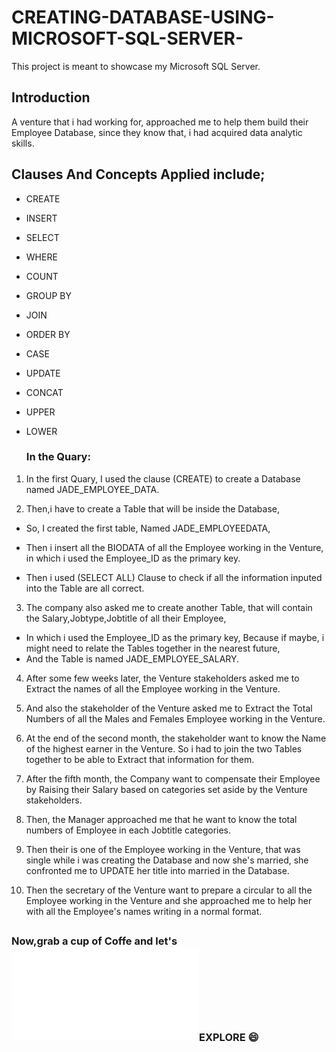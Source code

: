 # CREATING-DATABASE-USING-MICROSOFT-SQL-SERVER-
This project is meant to showcase my Microsoft SQL Server.

## Introduction
A venture that i had working for, approached me to help them build their Employee Database, since they know that, i had acquired data analytic skills.

## Clauses And Concepts Applied include;

- CREATE
- INSERT 
- SELECT
- WHERE
- COUNT
- GROUP BY
- JOIN
- ORDER BY
- CASE
- UPDATE
- CONCAT
- UPPER
- LOWER

  ### In the Quary:
  

1. In the first Quary, I used the clause (CREATE) to create a Database named JADE_EMPLOYEE_DATA.

2. Then,i have to create a Table that will be inside the Database,
- So, I created the first table, Named JADE_EMPLOYEEDATA,
- Then i insert all the BIODATA of all the Employee working in the Venture, in which i used the Employee_ID as the primary key. 
 
- Then i used (SELECT ALL) Clause to check if all the information inputed into the Table are all correct.

3. The company also asked me to create another Table, that will contain the Salary,Jobtype,Jobtitle of all their Employee,
- In which i used the Employee_ID as the primary key, Because if maybe, i might need to relate the Tables together in the nearest future,
- And the Table is named JADE_EMPLOYEE_SALARY.

4. After some few weeks later, the Venture stakeholders asked me to Extract the names of all the Employee working in the Venture.

5. And also the stakeholder of the Venture asked me to Extract the Total Numbers of all the Males and Females Employee working in the Venture.

6. At the end of the second month, the stakeholder want to know the Name of the highest earner in the Venture. So i had to join the two Tables together to be able to Extract that information for them.

7. After the fifth month, the Company want to compensate their Employee by Raising their Salary based on categories set aside by the Venture stakeholders.

8. Then, the Manager approached me that he want to know the total numbers of Employee in each Jobtitle categories.

9. Then their is one of the Employee working in the Venture, that was single while i was creating the Database and now she's married, she confronted me to UPDATE her title into married in the Database. 

10. Then the secretary of the Venture want to prepare a circular to all the Employee working in the Venture and she approached me to help her with all the Employee's names writing in a normal format.
##
### Now,grab a cup of Coffe and let's ![](SQLQuery2DOCUMENTATION.sql)EXPLORE 😄
